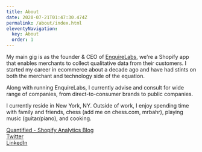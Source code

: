 ```yaml
---
title: About
date: 2020-07-21T01:47:30.474Z
permalink: /about/index.html
eleventyNavigation:
  key: About
  order: 1
---
```

My main gig is as the founder & CEO of [EnquireLabs](https://enquirelabs.com/), we're a Shopify app that enables merchants to collect qualitative data from their customers. I started my career in ecommerce about a decade ago and have had stints on both the merchant and technology side of the equation. 

Along with running EnquireLabs, I currently advise and consult for wide range of companies, from direct-to-consumer brands to public companies. 

I currently reside in New York, NY. Outside of work, I enjoy spending time with family and friends, chess (add me on chess.com, mrbahr), playing music (guitar/piano), and cooking.

[Quantified - Shopify Analytics Blog](https://quantified.blog/)\
[Twitter](https://www.linkedin.com/in/mattrbahr/)\
[LinkedIn](https://www.linkedin.com/in/matthewbahr/)